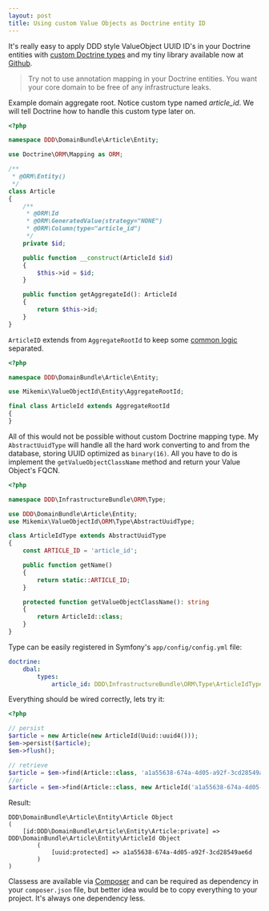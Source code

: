 ```yaml
---
layout: post
title: Using custom Value Objects as Doctrine entity ID
---
```


It's really easy to apply DDD style ValueObject UUID ID's in your Doctrine entities with [custom Doctrine types](http://docs.doctrine-project.org/projects/doctrine-orm/en/latest/cookbook/custom-mapping-types.html) and my tiny library available now at [Github](https://github.com/mikemix/ddd-value-object-id).

> Try not to use annotation mapping in your Doctrine entities. You want your core domain to be free of any infrastructure leaks.

Example domain aggregate root. Notice custom type named _article_id_. We will tell Doctrine how to handle this custom type later on.

```php
<?php

namespace DDD\DomainBundle\Article\Entity;

use Doctrine\ORM\Mapping as ORM;

/**
 * @ORM\Entity()
 */
class Article
{
    /**
     * @ORM\Id
     * @ORM\GeneratedValue(strategy="NONE")
     * @ORM\Column(type="article_id")
     */
    private $id;

    public function __construct(ArticleId $id)
    {
        $this->id = $id;
    }

    public function getAggregateId(): ArticleId
    {
        return $this->id;
    }
}
```

`ArticleID` extends from `AggregateRootId` to keep some [common logic](https://github.com/mikemix/ddd-value-object-id/blob/master/src/Entity/AggregateRootId.php) separated.

```php
<?php

namespace DDD\DomainBundle\Article\Entity;

use Mikemix\ValueObjectId\Entity\AggregateRootId;

final class ArticleId extends AggregateRootId
{
}
```

All of this would not be possible without custom Doctrine mapping type. My `AbstractUuidType` will handle all the hard work converting to and from the database, storing UUID optimized as `binary(16)`. All you have to do is implement the `getValueObjectClassName` method and return your Value Object's FQCN.

```php
<?php

namespace DDD\InfrastructureBundle\ORM\Type;

use DDD\DomainBundle\Article\Entity;
use Mikemix\ValueObjectId\ORM\Type\AbstractUuidType;

class ArticleIdType extends AbstractUuidType
{
    const ARTICLE_ID = 'article_id';

    public function getName()
    {
        return static::ARTICLE_ID;
    }

    protected function getValueObjectClassName(): string
    {
        return ArticleId::class;
    }
}
```

Type can be easily registered in Symfony's `app/config/config.yml` file:

```yml
doctrine:
    dbal:
        types:
            article_id: DDD\InfrastructureBundle\ORM\Type\ArticleIdType
```

Everything should be wired correctly, lets try it:

```php
<?php

// persist
$article = new Article(new ArticleId(Uuid::uuid4()));
$em->persist($article);
$em->flush();

// retrieve
$article = $em->find(Article::class, 'a1a55638-674a-4d05-a92f-3cd28549ae6d');
//or
$article = $em->find(Article::class, new ArticleId('a1a55638-674a-4d05-a92f-3cd28549ae6d'));
```

Result:

```
DDD\DomainBundle\Article\Entity\Article Object
(
    [id:DDD\DomainBundle\Article\Entity\Article:private] => DDD\DomainBundle\Article\Entity\ArticleId Object
        (
            [uuid:protected] => a1a55638-674a-4d05-a92f-3cd28549ae6d
        )
)
```

Classess are available via [Composer](https://packagist.org/packages/mikemix/ddd-value-object-id) and can be required as dependency in your `composer.json` file, but better idea would be to copy everything to your project. It's always one dependency less.
